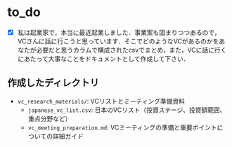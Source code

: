 # to_do

+ [x] 私は起業家で，本当に最近起業しました．事業案も固まりつつあるので，VCさんに話に行こうと思っています．そこでどのようなVCがあるのかをあなたが必要だと思うカラムで構成されたcsvでまとめ，また，VCに話に行くにあたって大事なことをドキュメントとして作成して下さい．

## 作成したディレクトリ
- `vc_research_materials/`: VCリストとミーティング準備資料
  - `japanese_vc_list.csv`: 日本のVCリスト（投資ステージ、投資額範囲、重点分野など）
  - `vc_meeting_preparation.md`: VCミーティングの準備と重要ポイントについての詳細ガイド

